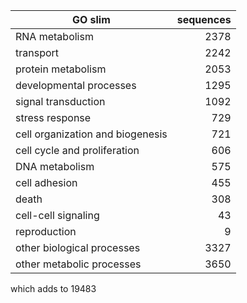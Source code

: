
|GO slim| sequences|
|----------------------------------------|---------------------:|
|RNA metabolism |2378
|transport |2242
|protein metabolism |2053
|developmental processes |1295
|signal transduction |1092
|stress response |729
|cell organization and biogenesis |721
|cell cycle and proliferation |606
|DNA metabolism |575
|cell adhesion |455
|death |308
|cell-cell signaling |43
|reproduction |9
|other biological processes |3327
|other metabolic processes |3650


which adds to 19483
